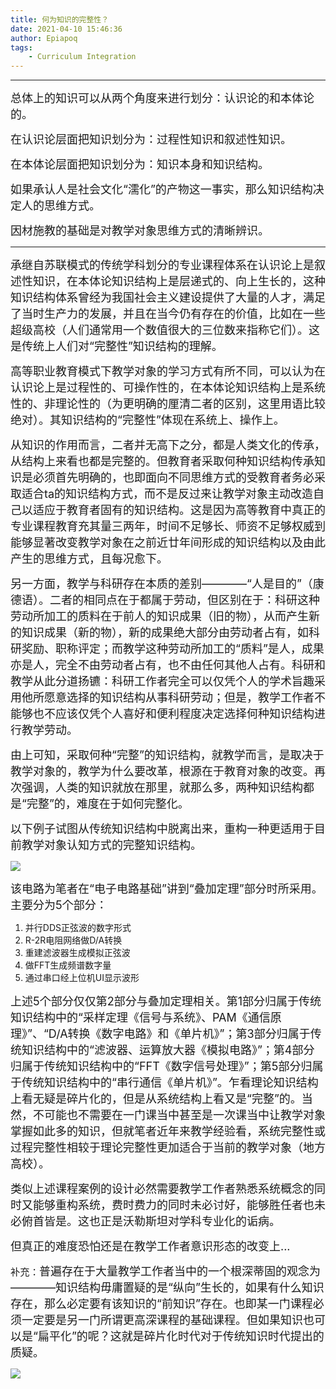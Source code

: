 ```yaml
---
title: 何为知识的完整性？
date: 2021-04-10 15:46:36
author: Epiapoq
tags: 
    - Curriculum Integration
---
```


---

<font size=4>总体上的知识可以从两个角度来进行划分：认识论的和本体论的。</font>

<font size=4>在认识论层面把知识划分为：过程性知识和叙述性知识。</font>

<font size=4>在本体论层面把知识划分为：知识本身和知识结构。</font>

<font size=4>如果承认人是社会文化“濡化”的产物这一事实，那么知识结构决定人的思维方式。</font>

<font size=4>因材施教的基础是对教学对象思维方式的清晰辨识。</font>

---

<font size=4>承继自苏联模式的传统学科划分的专业课程体系在认识论上是叙述性知识，在本体论知识结构上是层递式的、向上生长的，这种知识结构体系曾经为我国社会主义建设提供了大量的人才，满足了当时生产力的发展，并且在当今仍有存在的价值，比如在一些超级高校（人们通常用一个数值很大的三位数来指称它们）。这是传统上人们对“完整性”知识结构的理解。</font>

<font size=4>高等职业教育模式下教学对象的学习方式有所不同，可以认为在认识论上是过程性的、可操作性的，在本体论知识结构上是系统性的、非理论性的（为更明确的厘清二者的区别，这里用语比较绝对）。其知识结构的“完整性”体现在系统上、操作上。</font>

<font size=4>从知识的作用而言，二者并无高下之分，都是人类文化的传承，从结构上来看也都是完整的。但教育者采取何种知识结构传承知识是必须首先明确的，也即面向不同思维方式的受教育者务必采取适合ta的知识结构方式，而不是反过来让教学对象主动改造自己以适应于教育者固有的知识结构。这是因为高等教育中真正的专业课程教育充其量三两年，时间不足够长、师资不足够权威到能够显著改变教学对象在之前近廿年间形成的知识结构以及由此产生的思维方式，且每况愈下。</font>

<font size=4>另一方面，教学与科研存在本质的差别————“人是目的”（康德语）。二者的相同点在于都属于劳动，但区别在于：科研这种劳动所加工的质料在于前人的知识成果（旧的物），从而产生新的知识成果（新的物），新的成果绝大部分由劳动者占有，如科研奖励、职称评定；而教学这种劳动所加工的“质料”是人，成果亦是人，完全不由劳动者占有，也不由任何其他人占有。科研和教学从此分道扬镳：科研工作者完全可以仅凭个人的学术旨趣采用他所愿意选择的知识结构从事科研劳动；但是，教学工作者不能够也不应该仅凭个人喜好和便利程度决定选择何种知识结构进行教学劳动。</font>

<font size=4>由上可知，采取何种“完整”的知识结构，就教学而言，是取决于教学对象的，教学为什么要改革，根源在于教育对象的改变。再次强调，人类的知识就放在那里，就那么多，两种知识结构都是“完整”的，难度在于如何完整化。</font>

<font size=4>以下例子试图从传统知识结构中脱离出来，重构一种更适用于目前教学对象认知方式的完整知识结构。</font>

![](sine.png)

<font size=4>该电路为笔者在“电子电路基础”讲到“叠加定理”部分时所采用。主要分为5个部分：</font>

1. 并行DDS正弦波的数字形式
2. R-2R电阻网络做D/A转换
3. 重建滤波器生成模拟正弦波
4. 做FFT生成频谱数字量
5. 通过串口经上位机UI显示波形

<font size=4>上述5个部分仅仅第2部分与叠加定理相关。第1部分归属于传统知识结构中的“采样定理《信号与系统》、PAM《通信原理》”、“D/A转换《数字电路》和《单片机》”；第3部分归属于传统知识结构中的“滤波器、运算放大器《模拟电路》”；第4部分归属于传统知识结构中的“FFT《数字信号处理》”；第5部分归属于传统知识结构中的“串行通信《单片机》”。乍看理论知识结构上看无疑是碎片化的，但是从系统结构上看又是“完整”的。当然，不可能也不需要在一门课当中甚至是一次课当中让教学对象掌握如此多的知识，但就笔者近年来教学经验看，系统完整性或过程完整性相较于理论完整性更加适合于当前的教学对象（地方高校）。</font>

<font size=4>类似上述课程案例的设计必然需要教学工作者熟悉系统概念的同时又能够重构系统，费时费力的同时未必讨好，能够胜任者也未必俯首皆是。这也正是沃勒斯坦对学科专业化的诟病。</font>

<font size=4>但真正的难度恐怕还是在教学工作者意识形态的改变上...</font>

<font size=4>`补充：`普遍存在于大量教学工作者当中的一个根深蒂固的观念为————知识结构毋庸置疑的是“纵向”生长的，如果有什么知识存在，那么必定要有该知识的“前知识”存在。也即某一门课程必须一定要是另一门所谓更高深课程的基础课程。但如果知识也可以是“扁平化”的呢？这就是碎片化时代对于传统知识时代提出的质疑。</font>

![](flat.png)
